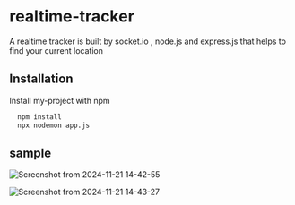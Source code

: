 # realtime-tracker
A realtime tracker is built by socket.io , node.js  and express.js that helps to find your current location

## Installation
Install my-project with npm 

```bash
  npm install 
  npx nodemon app.js
```

## sample



![Screenshot from 2024-11-21 14-42-55](https://github.com/user-attachments/assets/3d5f6c7e-2fec-4230-a2dc-11263b951de8)


![Screenshot from 2024-11-21 14-43-27](https://github.com/user-attachments/assets/c09d1590-c8da-4626-b8a4-5a44ad7e5601)

